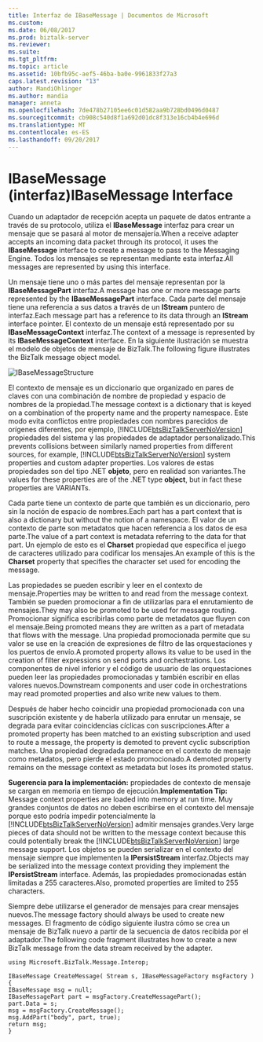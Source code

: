 ```yaml
---
title: Interfaz de IBaseMessage | Documentos de Microsoft
ms.custom: 
ms.date: 06/08/2017
ms.prod: biztalk-server
ms.reviewer: 
ms.suite: 
ms.tgt_pltfrm: 
ms.topic: article
ms.assetid: 10bfb95c-aef5-46ba-ba0e-9961833f27a3
caps.latest.revision: "13"
author: MandiOhlinger
ms.author: mandia
manager: anneta
ms.openlocfilehash: 7de478b27105ee6c01d582aa9b728bd0496d0487
ms.sourcegitcommit: cb908c540d8f1a692d01dc8f313e16cb4b4e696d
ms.translationtype: MT
ms.contentlocale: es-ES
ms.lasthandoff: 09/20/2017
---
```

# <a name="ibasemessage-interface"></a><span data-ttu-id="d80df-102">IBaseMessage (interfaz)</span><span class="sxs-lookup"><span data-stu-id="d80df-102">IBaseMessage Interface</span></span>
<span data-ttu-id="d80df-103">Cuando un adaptador de recepción acepta un paquete de datos entrante a través de su protocolo, utiliza el **IBaseMessage** interfaz para crear un mensaje que se pasará al motor de mensajería.</span><span class="sxs-lookup"><span data-stu-id="d80df-103">When a receive adapter accepts an incoming data packet through its protocol, it uses the **IBaseMessage** interface to create a message to pass to the Messaging Engine.</span></span> <span data-ttu-id="d80df-104">Todos los mensajes se representan mediante esta interfaz.</span><span class="sxs-lookup"><span data-stu-id="d80df-104">All messages are represented by using this interface.</span></span>  
  
 <span data-ttu-id="d80df-105">Un mensaje tiene uno o más partes del mensaje representan por la **IBaseMessagePart** interfaz.</span><span class="sxs-lookup"><span data-stu-id="d80df-105">A message has one or more message parts represented by the **IBaseMessagePart** interface.</span></span> <span data-ttu-id="d80df-106">Cada parte del mensaje tiene una referencia a sus datos a través de un **IStream** puntero de interfaz.</span><span class="sxs-lookup"><span data-stu-id="d80df-106">Each message part has a reference to its data through an **IStream** interface pointer.</span></span> <span data-ttu-id="d80df-107">El contexto de un mensaje está representado por su **IBaseMessageContext** interfaz.</span><span class="sxs-lookup"><span data-stu-id="d80df-107">The context of a message is represented by its **IBaseMessageContext** interface.</span></span> <span data-ttu-id="d80df-108">En la siguiente ilustración se muestra el modelo de objetos de mensaje de BizTalk.</span><span class="sxs-lookup"><span data-stu-id="d80df-108">The following figure illustrates the BizTalk message object model.</span></span>  
  
 ![](../core/media/ibasemessagestructure.gif "IBaseMessageStructure")  
  
 <span data-ttu-id="d80df-109">El contexto de mensaje es un diccionario que organizado en pares de claves con una combinación de nombre de propiedad y espacio de nombres de la propiedad.</span><span class="sxs-lookup"><span data-stu-id="d80df-109">The message context is a dictionary that is keyed on a combination of the property name and the property namespace.</span></span> <span data-ttu-id="d80df-110">Este modo evita conflictos entre propiedades con nombres parecidos de orígenes diferentes, por ejemplo, [!INCLUDE[btsBizTalkServerNoVersion](../includes/btsbiztalkservernoversion-md.md)] propiedades del sistema y las propiedades de adaptador personalizado.</span><span class="sxs-lookup"><span data-stu-id="d80df-110">This prevents collisions between similarly named properties from different sources, for example, [!INCLUDE[btsBizTalkServerNoVersion](../includes/btsbiztalkservernoversion-md.md)] system properties and custom adapter properties.</span></span> <span data-ttu-id="d80df-111">Los valores de estas propiedades son del tipo .NET **objeto**, pero en realidad son variantes.</span><span class="sxs-lookup"><span data-stu-id="d80df-111">The values for these properties are of the .NET type **object**, but in fact these properties are VARIANTs.</span></span>  
  
 <span data-ttu-id="d80df-112">Cada parte tiene un contexto de parte que también es un diccionario, pero sin la noción de espacio de nombres.</span><span class="sxs-lookup"><span data-stu-id="d80df-112">Each part has a part context that is also a dictionary but without the notion of a namespace.</span></span> <span data-ttu-id="d80df-113">El valor de un contexto de parte son metadatos que hacen referencia a los datos de esa parte.</span><span class="sxs-lookup"><span data-stu-id="d80df-113">The value of a part context is metadata referring to the data for that part.</span></span> <span data-ttu-id="d80df-114">Un ejemplo de esto es el **Charset** propiedad que especifica el juego de caracteres utilizado para codificar los mensajes.</span><span class="sxs-lookup"><span data-stu-id="d80df-114">An example of this is the **Charset** property that specifies the character set used for encoding the message.</span></span>  
  
 <span data-ttu-id="d80df-115">Las propiedades se pueden escribir y leer en el contexto de mensaje.</span><span class="sxs-lookup"><span data-stu-id="d80df-115">Properties may be written to and read from the message context.</span></span> <span data-ttu-id="d80df-116">También se pueden promocionar a fin de utilizarlas para el enrutamiento de mensajes.</span><span class="sxs-lookup"><span data-stu-id="d80df-116">They may also be promoted to be used for message routing.</span></span> <span data-ttu-id="d80df-117">Promocionar significa escribirlas como parte de metadatos que fluyen con el mensaje.</span><span class="sxs-lookup"><span data-stu-id="d80df-117">Being promoted means they are written as a part of metadata that flows with the message.</span></span> <span data-ttu-id="d80df-118">Una propiedad promocionada permite que su valor se use en la creación de expresiones de filtro de las orquestaciones y los puertos de envío.</span><span class="sxs-lookup"><span data-stu-id="d80df-118">A promoted property allows its value to be used in the creation of filter expressions on send ports and orchestrations.</span></span> <span data-ttu-id="d80df-119">Los componentes de nivel inferior y el código de usuario de las orquestaciones pueden leer las propiedades promocionadas y también escribir en ellas valores nuevos.</span><span class="sxs-lookup"><span data-stu-id="d80df-119">Downstream components and user code in orchestrations may read promoted properties and also write new values to them.</span></span>  
  
 <span data-ttu-id="d80df-120">Después de haber hecho coincidir una propiedad promocionada con una suscripción existente y de haberla utilizado para enrutar un mensaje, se degrada para evitar coincidencias cíclicas con suscripciones.</span><span class="sxs-lookup"><span data-stu-id="d80df-120">After a promoted property has been matched to an existing subscription and used to route a message, the property is demoted to prevent cyclic subscription matches.</span></span> <span data-ttu-id="d80df-121">Una propiedad degradada permanece en el contexto de mensaje como metadatos, pero pierde el estado promocionado.</span><span class="sxs-lookup"><span data-stu-id="d80df-121">A demoted property remains on the message context as metadata but loses its promoted status.</span></span>  
  
 <span data-ttu-id="d80df-122">**Sugerencia para la implementación:** propiedades de contexto de mensaje se cargan en memoria en tiempo de ejecución.</span><span class="sxs-lookup"><span data-stu-id="d80df-122">**Implementation Tip:** Message context properties are loaded into memory at run time.</span></span> <span data-ttu-id="d80df-123">Muy grandes conjuntos de datos no deben escribirse en el contexto del mensaje porque esto podría impedir potencialmente la [!INCLUDE[btsBizTalkServerNoVersion](../includes/btsbiztalkservernoversion-md.md)] admitir mensajes grandes.</span><span class="sxs-lookup"><span data-stu-id="d80df-123">Very large pieces of data should not be written to the message context because this could potentially break the [!INCLUDE[btsBizTalkServerNoVersion](../includes/btsbiztalkservernoversion-md.md)] large message support.</span></span> <span data-ttu-id="d80df-124">Los objetos se pueden serializar en el contexto del mensaje siempre que implementen la **IPersistStream** interfaz.</span><span class="sxs-lookup"><span data-stu-id="d80df-124">Objects may be serialized into the message context providing they implement the **IPersistStream** interface.</span></span> <span data-ttu-id="d80df-125">Además, las propiedades promocionadas están limitadas a 255 caracteres.</span><span class="sxs-lookup"><span data-stu-id="d80df-125">Also, promoted properties are limited to 255 characters.</span></span>  
  
 <span data-ttu-id="d80df-126">Siempre debe utilizarse el generador de mensajes para crear mensajes nuevos.</span><span class="sxs-lookup"><span data-stu-id="d80df-126">The message factory should always be used to create new messages.</span></span>  <span data-ttu-id="d80df-127">El fragmento de código siguiente ilustra cómo se crea un mensaje de BizTalk nuevo a partir de la secuencia de datos recibida por el adaptador.</span><span class="sxs-lookup"><span data-stu-id="d80df-127">The following code fragment illustrates how to create a new BizTalk message from the data stream received by the adapter.</span></span>  
  
```  
using Microsoft.BizTalk.Message.Interop;  
  
IBaseMessage CreateMessage( Stream s, IBaseMessageFactory msgFactory )  
{  
IBaseMessage msg = null;  
IBaseMessagePart part = msgFactory.CreateMessagePart();  
part.Data = s;  
msg = msgFactory.CreateMessage();  
msg.AddPart("body", part, true);  
return msg;  
}  
```